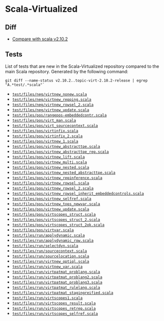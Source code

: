 Scala-Virtualized
=================

Diff
----

* [Compare with scala v2.10.2](https://github.com/namin/scala/compare/scala:v2.10.2...topic-virt-migration)

Tests
-----

List of tests that are new in the Scala-Virtualized repository compared to the main Scala repository. Generated by the following command:

    git diff --name-status v2.10.2..topic-virt-2.10.2-release | egrep "A.*test/.*scala"`

* [`test/files/neg/virtnew_nonew.scala`](test/files/neg/virtnew_nonew.scala)
* [`test/files/neg/virtnew_repping.scala`](test/files/neg/virtnew_repping.scala)
* [`test/files/neg/virtnew_rowsel_2.scala`](test/files/neg/virtnew_rowsel_2.scala)
* [`test/files/neg/virtnew_update.scala`](test/files/neg/virtnew_update.scala)
* [`test/files/pos/rangepos-embeddedcontr.scala`](test/files/pos/rangepos-embeddedcontr.scala)
* [`test/files/pos/virt_man.scala`](test/files/pos/virt_man.scala)
* [`test/files/pos/virt_sourcecontext.scala`](test/files/pos/virt_sourcecontext.scala)
* [`test/files/pos/virtinfix.scala`](test/files/pos/virtinfix.scala)
* [`test/files/pos/virtinfix_2.scala`](test/files/pos/virtinfix_2.scala)
* [`test/files/pos/virtnew_1.scala`](test/files/pos/virtnew_1.scala)
* [`test/files/pos/virtnew_abstracttpe.scala`](test/files/pos/virtnew_abstracttpe.scala)
* [`test/files/pos/virtnew_abstracttpe_rep.scala`](test/files/pos/virtnew_abstracttpe_rep.scala)
* [`test/files/pos/virtnew_lift.scala`](test/files/pos/virtnew_lift.scala)
* [`test/files/pos/virtnew_multi.scala`](test/files/pos/virtnew_multi.scala)
* [`test/files/pos/virtnew_nested.scala`](test/files/pos/virtnew_nested.scala)
* [`test/files/pos/virtnew_nested_abstracttpe.scala`](test/files/pos/virtnew_nested_abstracttpe.scala)
* [`test/files/pos/virtnew_repinference.scala`](test/files/pos/virtnew_repinference.scala)
* [`test/files/pos/virtnew_rowsel.scala`](test/files/pos/virtnew_rowsel.scala)
* [`test/files/pos/virtnew_rowsel_2.scala`](test/files/pos/virtnew_rowsel_2.scala)
* [`test/files/pos/virtnew_rowsel_inherit_embeddedcontrols.scala`](test/files/pos/virtnew_rowsel_inherit_embeddedcontrols.scala)
* [`test/files/pos/virtnew_selfref.scala`](test/files/pos/virtnew_selfref.scala)
* [`test/files/pos/virtnew_tops_newvar.scala`](test/files/pos/virtnew_tops_newvar.scala)
* [`test/files/pos/virtnew_update.scala`](test/files/pos/virtnew_update.scala)
* [`test/files/pos/virtscopes_struct.scala`](test/files/pos/virtscopes_struct.scala)
* [`test/files/pos/virtscopes_struct_2.scala`](test/files/pos/virtscopes_struct_2.scala)
* [`test/files/pos/virtscopes_struct_2ok.scala`](test/files/pos/virtscopes_struct_2ok.scala)
* [`test/files/pos/virtvar.scala`](test/files/pos/virtvar.scala)
* [`test/files/run/applydynamic.scala`](test/files/run/applydynamic.scala)
* [`test/files/run/applydynamic_row.scala`](test/files/run/applydynamic_row.scala)
* [`test/files/run/selectdyn.scala`](test/files/run/selectdyn.scala)
* [`test/files/run/sourcecontext.scala`](test/files/run/sourcecontext.scala)
* [`test/files/run/sourcelocation.scala`](test/files/run/sourcelocation.scala)
* [`test/files/run/virtnew_optiql.scala`](test/files/run/virtnew_optiql.scala)
* [`test/files/run/virtnew_var.scala`](test/files/run/virtnew_var.scala)
* [`test/files/run/virtpatmat_problang.scala`](test/files/run/virtpatmat_problang.scala)
* [`test/files/run/virtpatmat_problang2.scala`](test/files/run/virtpatmat_problang2.scala)
* [`test/files/run/virtpatmat_problang3.scala`](test/files/run/virtpatmat_problang3.scala)
* [`test/files/run/virtpatmat_rulelang.scala`](test/files/run/virtpatmat_rulelang.scala)
* [`test/files/run/virtpatmat_stagingreified.scala`](test/files/run/virtpatmat_stagingreified.scala)
* [`test/files/run/virtscopes1.scala`](test/files/run/virtscopes1.scala)
* [`test/files/run/virtscopes_result.scala`](test/files/run/virtscopes_result.scala)
* [`test/files/run/virtscopes_retrep.scala`](test/files/run/virtscopes_retrep.scala)
* [`test/files/run/virtscopes_selfref.scala`](test/files/run/virtscopes_selfref.scala)
